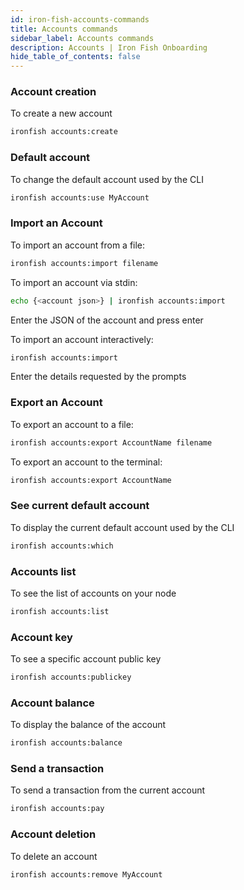 ```yaml
---
id: iron-fish-accounts-commands
title: Accounts commands
sidebar_label: Accounts commands
description: Accounts | Iron Fish Onboarding
hide_table_of_contents: false
---
```


### Account creation
To create a new account
```sh
ironfish accounts:create
```

### Default account
To change the default account used by the CLI
```sh
ironfish accounts:use MyAccount
```

### Import an Account
To import an account from a file:
```sh
ironfish accounts:import filename
```

To import an account via stdin:
```sh
echo {<account json>} | ironfish accounts:import
```
Enter the JSON of the account and press enter

To import an account interactively:
```sh
ironfish accounts:import
```
Enter the details requested by the prompts

### Export an Account
To export an account to a file:
```sh
ironfish accounts:export AccountName filename
```

To export an account to the terminal:
```sh
ironfish accounts:export AccountName
```

### See current default account
To display the current default account used by the CLI
```sh
ironfish accounts:which
```

### Accounts list
To see the list of accounts on your node
```sh
ironfish accounts:list
```

### Account key
To see a specific account public key
```sh
ironfish accounts:publickey
```

### Account balance
To display the balance of the account
```sh
ironfish accounts:balance
```

### Send a transaction
To send a transaction from the current account
```sh
ironfish accounts:pay
```

### Account deletion
To delete an account
```sh
ironfish accounts:remove MyAccount
```

